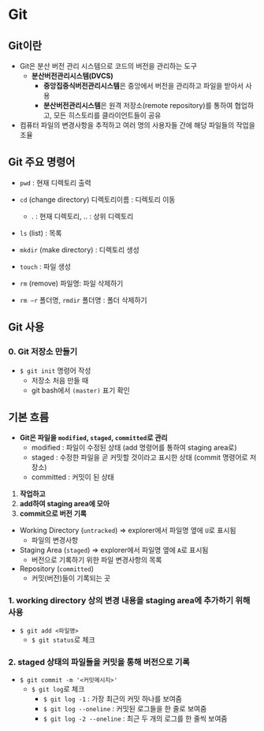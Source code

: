 # Git



## Git이란

- Git은 분산 버전 관리 시스템으로 코드의 버전을 관리하는 도구
  - **분산버전관리시스템(DVCS)**
    - **중앙집중식버전관리시스템**은 중앙에서 버전을 관리하고 파일을 받아서 사용
    - **분산버전관리시스템**은 원격 저장소(remote repository)를 통하여 협업하고, 모든 히스토리를 클라이언트들이 공유
- 컴퓨터 파일의 변경사항을 추적하고 여러 명의 사용자들 간에 해당 파일들의 작업을 조율



## Git 주요 명령어

- `pwd` : 현재 디렉토리 출력

- `cd` (change directory) 디렉토리이름 : 디렉토리 이동
  - . : 현재 디렉토리, .. : 상위 디렉토리

- `ls` (list) : 목록

- `mkdir` (make directory) : 디렉토리 생성

- `touch` : 파일 생성

- `rm` (remove) 파일명: 파일 삭제하기

- `rm –r` 폴더명, `rmdir` 폴더명 : 폴더 삭제하기



## Git 사용

### 0. Git 저장소 만들기

- `$ git init` 명령어 작성
  - 저장소 처음 만들 때
  - git bash에서 `(master)` 표기 확인



## 기본 흐름

- **Git은 파일을 `modified`, `staged`, `committed`로 관리**
  - modified : 파일이 수정된 상태 (add 명령어를 통하여 staging area로)
  - staged : 수정한 파일을 곧 커밋할 것이라고 표시한 상태 (commit 명령어로 저장소)
  - committed : 커밋이 된 상태


1. **작업하고**
2. **add하여 staging area에 모아**
3. **commit으로 버전 기록**



- Working Directory (`untracked`) => explorer에서 파일명 옆에 `U`로 표시됨
  - 파일의 변경사항
- Staging Area (`staged`) => explorer에서 파일명 옆에 `A`로 표시됨
  - 버전으로 기록하기 위한 파일 변경사항의 목록
- Repository (`committed`)
  - 커밋(버전)들이 기록되는 곳



### 1. working directory 상의 변경 내용을 staging area에 추가하기 위해 사용

- `$ git add <파일명>`
  - `$ git status`로 체크



### 2. staged 상태의 파일들을 커밋을 통해 버전으로 기록

- `$ git commit -m '<커밋메시지>'`
  - `$ git log`로 체크
    - `$ git log -1` : 가장 최근의 커밋 하나를 보여줌
    - `$ git log --oneline` : 커밋된 로그들을 한 줄로 보여줌
    - `$ git log -2 --oneline` : 최근 두 개의 로그를 한 줄씩 보여줌

